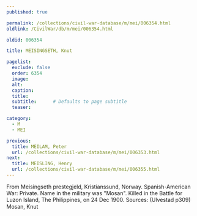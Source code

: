 ```yaml
---
published: true

permalink: /collections/civil-war-database/m/mei/006354.html
oldlink: /CivilWar/db/m/mei/006354.html

oldid: 006354

title: MEISINGSETH, Knut

pagelist:
  exclude: false
  order: 6354
  image: 
  alt:
  caption:
  title:
  subtitle:      # Defaults to page subtitle
  teaser:

category: 
  - M 
  - MEI

previous:
  title: MEILAM, Peter
  url: /collections/civil-war-database/m/mei/006353.html  
next:
  title: MEISLING, Henry
  url: /collections/civil-war-database/m/mei/006355.html   
---
```

From Meisingseth prestegjeld, Kristianssund, Norway. Spanish-American War: Private. Name in the military was &quot;Mosan&quot;. Killed in the Battle for Luzon Island, The Philippines, on 24 Dec 1900. Sources: (Ulvestad p309) &#147;Mosan, Knut&#148;
